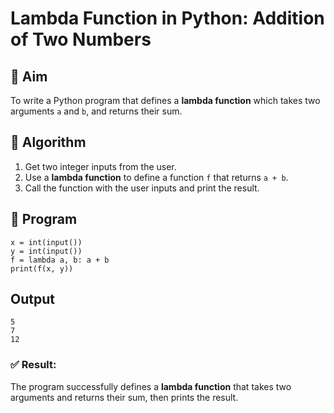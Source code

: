# Lambda Function in Python: Addition of Two Numbers

## 🎯 Aim
To write a Python program that defines a **lambda function** which takes two arguments `a` and `b`, and returns their sum.

## 🧠 Algorithm
1. Get two integer inputs from the user.
2. Use a **lambda function** to define a function `f` that returns `a + b`.
3. Call the function with the user inputs and print the result.

## 🧾 Program
```
x = int(input())
y = int(input())
f = lambda a, b: a + b
print(f(x, y))
```
## Output
```
5
7
12
```


### ✅ Result:

The program successfully defines a **lambda function** that takes two arguments and returns their sum, then prints the result.
